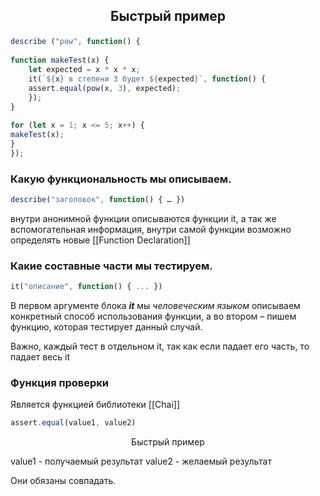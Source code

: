 ## <h2 style='text-align:center'>Быстрый пример</p>

```js
describe ("pow", function() {  
  
function makeTest(x) {  
	let expected = x * x * x;
	it(`${x} в степени 3 будет ${expected}`, function() {  
	assert.equal(pow(x, 3), expected);  
	});  
}  
  
for (let x = 1; x <= 5; x++) {  
makeTest(x);  
}  
});
```


### Какую функциональность мы описываем.
```js
describe("заголовок", function() { … })
```

внутри анонимной функции описываются функции it, а так же вспомогательная информация, внутри самой функции возможно определять новые [[Function Declaration]]

### Какие составные части мы тестируем.

```js
it("описание", function() { ... })
```

В первом аргументе блока _**it**_ мы _человеческим языком_ описываем конкретный способ использования функции, а во втором – пишем функцию, которая тестирует данный случай.

Важно, каждый тест в отдельном it, так как если падает его часть, то падает весь it 

### Функция проверки

Является функцией библиотеки [[Chai]]

```js
assert.equal(value1, value2)
```
<p style="text-align:center">Быстрый пример</p>
value1 - получаемый результат
value2 - желаемый результат

Они обязаны совпадать.